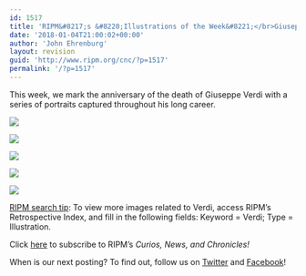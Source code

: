 ```yaml
---
id: 1517
title: 'RIPM&#8217;s &#8220;Illustrations of the Week&#8221;</br>Giuseppe Verdi, Through the Years'
date: '2018-01-04T21:00:02+00:00'
author: 'John Ehrenburg'
layout: revision
guid: 'http://www.ripm.org/cnc/?p=1517'
permalink: '/?p=1517'
---
```


This week, we mark the anniversary of the death of Giuseppe Verdi with a series of portraits captured throughout his long career.

![](http://www.ripm.org/cnc/wp-content/uploads/2018/01/1-Verdi.jpg)

![](http://www.ripm.org/cnc/wp-content/uploads/2018/01/2-Verdi.jpg)

![](http://www.ripm.org/cnc/wp-content/uploads/2018/01/6-Verdi.jpg)

![](http://www.ripm.org/cnc/wp-content/uploads/2018/01/7-Verdi.jpg)

![](http://www.ripm.org/cnc/wp-content/uploads/2018/01/4-Verdi.jpg)

<u>RIPM search tip</u>: To view more images related to Verdi, access RIPM’s Retrospective Index, and fill in the following fields: Keyword = Verdi; Type = Illustration.

Click [here](http://ripm.org/?page=cncsubscribe) to subscribe to RIPM’s *Curios, News, and Chronicles!*

When is our next posting? To find out, follow us on [Twitter](https://twitter.com/RIPMCenter) and [Facebook](https://www.facebook.com/RIPMCenter/)!